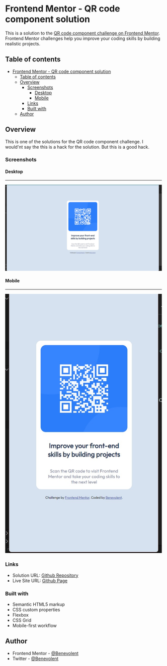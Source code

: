 # Frontend Mentor - QR code component solution

This is a solution to the [QR code component challenge on Frontend Mentor](https://www.frontendmentor.io/challenges/qr-code-component-iux_sIO_H). Frontend Mentor challenges help you improve your coding skills by building realistic projects. 

## Table of contents

- [Frontend Mentor - QR code component solution](#frontend-mentor---qr-code-component-solution)
  - [Table of contents](#table-of-contents)
  - [Overview](#overview)
    - [Screenshots](#screenshots)
      - [Desktop](#desktop)
      - [Mobile](#mobile)
    - [Links](#links)
    - [Built with](#built-with)
  - [Author](#author)


## Overview
This is one of the solutions for the QR code component challenge. I would'nt say the this is a hack for the solution. But this is a good hack.

### Screenshots

#### Desktop

---
![](./screenshots/desktop.jpg)

#### Mobile

---
![](./screenshots/mobile.jpg)

### Links

- Solution URL: [Github Repository](https://github.com/bene-volent/qr-code-component)
- Live Site URL: [Github Page](https://bene-volent.github.io/qr-code-component)

### Built with

- Semantic HTML5 markup
- CSS custom properties
- Flexbox
- CSS Grid
- Mobile-first workflow


## Author

- Frontend Mentor - [@Benevolent](https://www.frontendmentor.io/profile/bene-volent)
- Twitter - [@Benevolent](https://twitter.com/bene_volent_)
